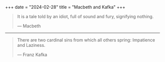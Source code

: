 +++
date = "2024-02-28"
title = "Macbeth and Kafka"
+++

> It is a tale told by an idiot, full of sound and fury, signifying nothing.
>
> — Macbeth

---

> There are two cardinal sins from which all others spring: Impatience and Laziness.
>
> — Franz Kafka
